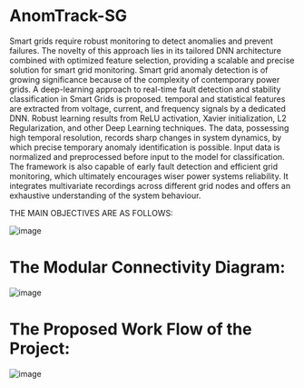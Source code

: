 # AnomTrack-SG
Smart grids require robust monitoring to detect anomalies and prevent failures. The novelty of this approach lies in its tailored DNN architecture combined with optimized feature selection, providing a scalable and precise solution for smart grid monitoring. Smart grid anomaly detection is of growing significance because of the complexity of contemporary power grids. A deep-learning approach to real-time fault detection and stability classification in Smart Grids is proposed. temporal and statistical features are extracted from voltage, current, and frequency signals by a dedicated DNN. Robust learning results from ReLU activation, Xavier initialization, L2 Regularization, and other Deep Learning techniques. The data, possessing high temporal resolution, records sharp changes in system dynamics, by which precise temporary anomaly identification is possible. Input data is normalized and preprocessed before input to the model for classification. The framework is also capable of early fault detection and efficient grid monitoring, which ultimately encourages wiser power systems reliability. It integrates multivariate recordings across different grid nodes and offers an exhaustive understanding of the system behaviour.

THE MAIN OBJECTIVES ARE AS FOLLOWS:

![image](https://github.com/user-attachments/assets/eeca6a56-9cc6-4c89-be65-c6c176cb0f1b)


# The Modular Connectivity Diagram:

![image](https://github.com/user-attachments/assets/6a87647f-df96-4b01-be40-f8ad770a4b24)


# The Proposed Work Flow of the Project:

![image](https://github.com/user-attachments/assets/93bc9f86-9bae-4bf5-b05b-29c501343243)



